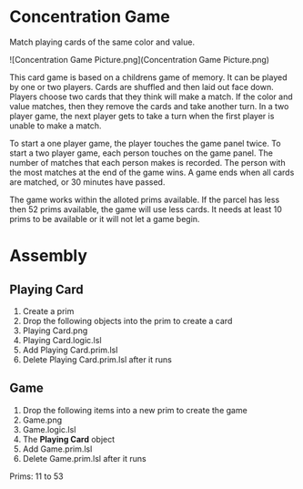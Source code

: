 # Concentration Game

Match playing cards of the same color and value. 

![Concentration Game Picture.png](Concentration Game Picture.png)

This card game is based on a childrens game of memory. It can be played by one or two players. Cards are shuffled and then laid out face down. Players choose two cards that they think will make a match. If the color and value matches, then they remove the cards and take another turn. In a two player game, the next player gets to take a turn when the first player is unable to make a match.

To start a one player game, the player touches the game panel twice. To start a two player game, each person touches on the game panel. The number of matches that each person makes is recorded. The person with the most matches at the end of the game wins. A game ends when all cards are matched, or 30 minutes have passed. 

The game works within the alloted prims available. If the parcel has less then 52 prims available, the game will use less cards. It needs at least 10 prims to be available or it will not let a game begin.

# Assembly

## Playing Card

 1. Create a prim
 1. Drop the following objects into the prim to create a card
   1. Playing Card.png
   1. Playing Card.logic.lsl
 1. Add Playing Card.prim.lsl
 2. Delete Playing Card.prim.lsl after it runs

## Game

 1. Drop the following items into a new prim to create the game
   1. Game.png
   1. Game.logic.lsl
   1. The **Playing Card** object
 1. Add Game.prim.lsl
 2. Delete Game.prim.lsl after it runs

Prims: 11 to 53
